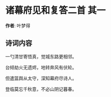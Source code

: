 # 诸幕府见和复答二首  其一

**作者**: 叶梦得

## 诗词内容

一勺清甘寄悟真，觉城东路更相邻。

台倾劫火无遗烬，地转奔风有伏轮。

但遣篮舆从太守，深知幕府尽诗人。

登临莫忘千秋意，不必山阴记暮春。

